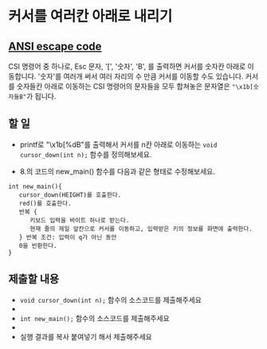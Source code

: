# 커서를 여러칸 아래로 내리기

## [ANSI escape code](https://en.wikipedia.org/wiki/ANSI_escape_code)

CSI 명령어 중 하나로, Esc 문자, '[', '숫자', 'B', 를 출력하면 커서를 숫자칸 아래로 이동합니다. 
'숫자'를 여러개 써서 여러 자리의 수 만큼 커서를 이동할 수도 있습니다. 
커서를 숫자들칸 아래로 이동하는 CSI 명령어의 문자들을 모두 합쳐놓은 문자열은 `"\x1b[숫자들B"`가 됩니다.

## 할 일

* printf로 "\x1b[%dB"를 출력해서 커서를 n칸 아래로 이동하는 `void cursor_down(int n);` 함수를 정의해보세요.

* 8.의 코드의 new_main() 함수를 다음과 같은 형태로 수정해보세요.

```
int new_main(){
   cursor_down(HEIGHT)를 호출한다.
   red()를 호출한다. 
   반복 {
      키보드 입력을 바이트 하나로 받는다.
      현재 줄의 제일 앞칸으로 커서를 이동하고, 입력받은 키의 정보를 화면에 출력한다.
   } 반복 조건: 입력이 q가 아닌 동안
   0을 반환한다.
}
```

## 제출할 내용

* `void cursor_down(int n);` 함수의 소스코드를 제출해주세요
*
* `int new_main();` 함수의 소스코드를 제출해주세요
*
* 실행 결과를 복사 붙여넣기 해서 제출해주세요

